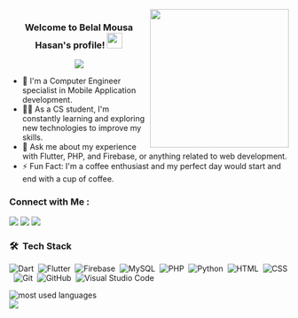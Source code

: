 
<img width="250" align="right" src="https://c.tenor.com/_DOBjnGspYAAAAAM/code-coding.gif">

<h3 align="center">
  Welcome to Belal Mousa Hasan's profile!
  <img src="https://media.giphy.com/media/hvRJCLFzcasrR4ia7z/giphy.gif" width="28">
</h3>

<!-- Typing SVG by DenverCoder1 - https://github.com/DenverCoder1/readme-typing-svg -->
<p align="center">
  <a href="https://github.com/DenverCoder1/readme-typing-svg"><img src="https://readme-typing-svg.herokuapp.com/?lines=Mobile%20Application%20developer;Always%20learning%20new%20things&font=Fira%20Code&center=true&width=440&height=45&color=f75c7e&vCenter=true&size=22"></a>
</p> 

- 🏢 I'm a Computer Engineer specialist in Mobile Application development.
- 👨‍💻 As a CS student, I'm constantly learning and exploring new technologies to improve my skills.
- 💬 Ask me about my experience with Flutter, PHP, and Firebase, or anything related to web development.
- ⚡ Fun Fact: I'm a coffee enthusiast and my perfect day would start and end with a cup of coffee.


### Connect with Me :

<a href="https://www.linkedin.com/in/belal-mousa-hasan/" target="_blank"><img src="https://img.shields.io/badge/-Belal%20MousaHasan-0077B5?style=for-the-badge&logo=Linkedin&logoColor=white"/></a>
<a href="https://t.me/belalmh" target="_blank"><img src="https://img.shields.io/badge/-Belal%20MousaHasan-0077B5?style=for-the-badge&logo=Telegram&logoColor=white"/></a>
<a href="https://www.facebook.com/belal.mh.98" target="_blank"><img src="https://img.shields.io/badge/-Belal%20MousaHasan-0077B5?style=for-the-badge&logo=Facebook&logoColor=white"/></a>


### 🛠 &nbsp;Tech Stack

![Dart](https://img.shields.io/badge/-Dart-05122A?style=flat&logo=Dart&logoColor=1572B6)&nbsp; 
![Flutter](https://img.shields.io/badge/-Flutter-05122A?style=flat&logo=Flutter)&nbsp; 
![Firebase](https://img.shields.io/badge/-firebase-05122A?style=flat&logo=firebase&logoColor=339933)&nbsp; 
![MySQL](https://img.shields.io/badge/-mysql-05122A?style=flat&logo=mysql&logoColor=1572B6)&nbsp; 
![PHP](https://img.shields.io/badge/-php-05122A?style=flat&logo=php)&nbsp; 
![Python](https://img.shields.io/badge/-Python%20-05122A?style=flat&logo=python)&nbsp; 
![HTML](https://img.shields.io/badge/-HTML-05122A?style=flat&logo=HTML5)&nbsp; 
![CSS](https://img.shields.io/badge/-CSS-05122A?style=flat&logo=CSS3&logoColor=1572B6)&nbsp; 
![Git](https://img.shields.io/badge/-Git-05122A?style=flat&logo=git)&nbsp; 
![GitHub](https://img.shields.io/badge/-GitHub-05122A?style=flat&logo=github)&nbsp; 
![Visual Studio Code](https://img.shields.io/badge/-Visual%20Studio%20Code-05122A?style=flat&logo=visual-studio-code&logoColor=007ACC)&nbsp; 




<img align="left" src="https://github-readme-stats.vercel.app/api/top-langs?username=BelalMousaHasan&show_icons=true&locale=en&layout=compact&theme=radical" alt="most used languages" />
<br>
<a href="https://komarev.com/ghpvc/?username=BelalMousaHasan&style=for-the-badge">
    <img src="https://komarev.com/ghpvc/?username=BelalMousaHasan&style=for-the-badge">
</a>

